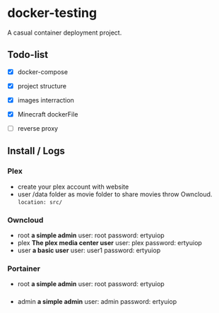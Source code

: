 # docker-testing
A casual container deployment project.

## Todo-list
* [x] docker-compose
* [x] project structure
* [x] images interraction
* [x] Minecraft dockerFile
* [ ] reverse proxy


## Install / Logs

### Plex
- create your plex account with website
- user /data folder as movie folder to share movies throw Owncloud.
`location: src/`

### Owncloud
* root
    **a simple admin**
    user: root
    password: ertyuiop
* plex
    **The plex media center user**
    user: plex
    password: ertyuiop
* user
    **a basic user**
    user: user1
    password: ertyuiop

### Portainer
* root
    **a simple admin**
    user: root
    password: ertyuiop
### 
* admin
    **a simple admin**
    user: admin
    password: ertyuiop
